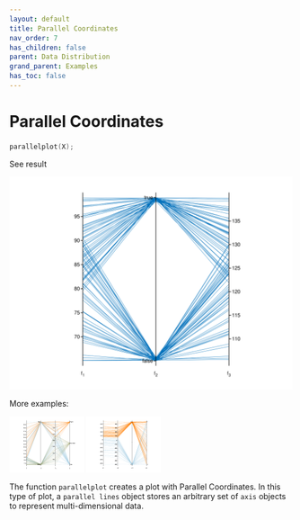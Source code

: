 ```yaml
---
layout: default
title: Parallel Coordinates
nav_order: 7
has_children: false
parent: Data Distribution
grand_parent: Examples
has_toc: false
---
```

# Parallel Coordinates

```cpp
parallelplot(X);
```


See result

[![example_parallelplot_1](../data_distribution/parallelplot/parallelplot_1.svg)](../../../examples/data_distribution/parallelplot/parallelplot_1.cpp)

More examples:
    
[![example_parallelplot_2](../data_distribution/parallelplot/parallelplot_2_thumb.png)](../../../examples/data_distribution/parallelplot/parallelplot_2.cpp)  [![example_parallelplot_3](../data_distribution/parallelplot/parallelplot_3_thumb.png)](../../../examples/data_distribution/parallelplot/parallelplot_3.cpp)
  

The function `parallelplot` creates a plot with Parallel Coordinates. In this type of plot, a `parallel lines` object stores an arbitrary set of `axis` objects to represent multi-dimensional data. 



